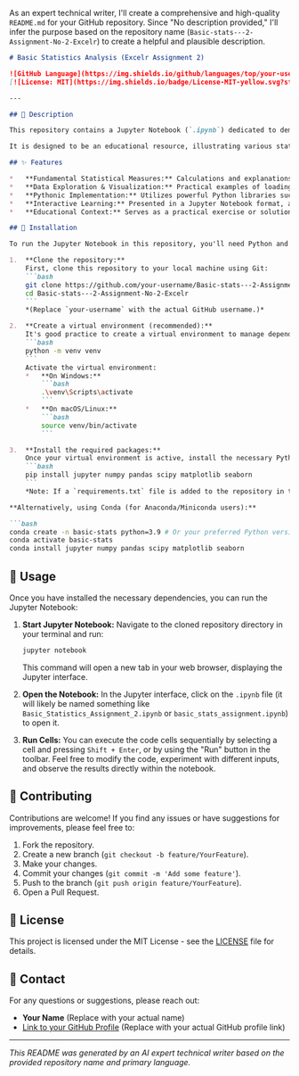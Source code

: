 As an expert technical writer, I'll create a comprehensive and high-quality `README.md` for your GitHub repository. Since "No description provided," I'll infer the purpose based on the repository name (`Basic-stats---2-Assignment-No-2-Excelr`) to create a helpful and plausible description.

```markdown
# Basic Statistics Analysis (Excelr Assignment 2)

![GitHub Language](https://img.shields.io/github/languages/top/your-username/Basic-stats---2-Assignment-No-2-Excelr?style=for-the-badge&color=blue)
[![License: MIT](https://img.shields.io/badge/License-MIT-yellow.svg?style=for-the-badge)](https://opensource.org/licenses/MIT)

---

## 📝 Description

This repository contains a Jupyter Notebook (`.ipynb`) dedicated to demonstrating fundamental concepts and applications of **Basic Statistics**. While no explicit description was provided, the repository name, `Basic-stats---2-Assignment-No-2-Excelr`, strongly suggests it serves as **Assignment No. 2** for a **Basic Statistics** module within an **Excelr** training program.

It is designed to be an educational resource, illustrating various statistical operations and their interpretations through practical examples, likely using popular Python libraries. This notebook is ideal for students or anyone looking to understand and apply foundational statistical concepts in a programming environment.

## ✨ Features

*   **Fundamental Statistical Measures:** Calculations and explanations for central tendency (mean, median, mode), dispersion (variance, standard deviation), and potentially other key statistical metrics.
*   **Data Exploration & Visualization:** Practical examples of loading, cleaning, and visualizing datasets to understand their statistical properties and distributions.
*   **Pythonic Implementation:** Utilizes powerful Python libraries such as `NumPy` for numerical operations, `Pandas` for data manipulation and analysis, and `Matplotlib`/`Seaborn` for insightful data visualization.
*   **Interactive Learning:** Presented in a Jupyter Notebook format, allowing for cell-by-cell execution, modification, and direct observation of results, fostering an interactive learning experience.
*   **Educational Context:** Serves as a practical exercise or solution set, providing a clear walkthrough of statistical problem-solving steps relevant to an academic or professional training assignment.

## 🚀 Installation

To run the Jupyter Notebook in this repository, you'll need Python and a few key libraries.

1.  **Clone the repository:**
    First, clone this repository to your local machine using Git:
    ```bash
    git clone https://github.com/your-username/Basic-stats---2-Assignment-No-2-Excelr.git
    cd Basic-stats---2-Assignment-No-2-Excelr
    ```
    *(Replace `your-username` with the actual GitHub username.)*

2.  **Create a virtual environment (recommended):**
    It's good practice to create a virtual environment to manage dependencies separately:
    ```bash
    python -m venv venv
    ```
    Activate the virtual environment:
    *   **On Windows:**
        ```bash
        .\venv\Scripts\activate
        ```
    *   **On macOS/Linux:**
        ```bash
        source venv/bin/activate
        ```

3.  **Install the required packages:**
    Once your virtual environment is active, install the necessary Python packages:
    ```bash
    pip install jupyter numpy pandas scipy matplotlib seaborn
    ```
    *Note: If a `requirements.txt` file is added to the repository in the future, you could simply run `pip install -r requirements.txt`.*

**Alternatively, using Conda (for Anaconda/Miniconda users):**

```bash
conda create -n basic-stats python=3.9 # Or your preferred Python version
conda activate basic-stats
conda install jupyter numpy pandas scipy matplotlib seaborn
```

## 📖 Usage

Once you have installed the necessary dependencies, you can run the Jupyter Notebook:

1.  **Start Jupyter Notebook:**
    Navigate to the cloned repository directory in your terminal and run:
    ```bash
    jupyter notebook
    ```
    This command will open a new tab in your web browser, displaying the Jupyter interface.

2.  **Open the Notebook:**
    In the Jupyter interface, click on the `.ipynb` file (it will likely be named something like `Basic_Statistics_Assignment_2.ipynb` or `basic_stats_assignment.ipynb`) to open it.

3.  **Run Cells:**
    You can execute the code cells sequentially by selecting a cell and pressing `Shift + Enter`, or by using the "Run" button in the toolbar. Feel free to modify the code, experiment with different inputs, and observe the results directly within the notebook.

## 🤝 Contributing

Contributions are welcome! If you find any issues or have suggestions for improvements, please feel free to:

1.  Fork the repository.
2.  Create a new branch (`git checkout -b feature/YourFeature`).
3.  Make your changes.
4.  Commit your changes (`git commit -m 'Add some feature'`).
5.  Push to the branch (`git push origin feature/YourFeature`).
6.  Open a Pull Request.

## 📄 License

This project is licensed under the MIT License - see the [LICENSE](LICENSE) file for details.

## 📧 Contact

For any questions or suggestions, please reach out:

*   **Your Name** (Replace with your actual name)
*   [Link to your GitHub Profile](https://github.com/your-username) (Replace with your actual GitHub profile link)

---
*This README was generated by an AI expert technical writer based on the provided repository name and primary language.*
```